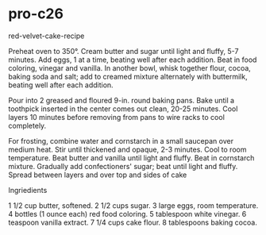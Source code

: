 # pro-c26
red-velvet-cake-recipe

Preheat oven to 350°. Cream butter and sugar until light and fluffy, 5-7 minutes. Add eggs, 1 at a time, beating well after each addition. Beat in food coloring, vinegar and vanilla. In another bowl, whisk together flour, cocoa, baking soda and salt; add to creamed mixture alternately with buttermilk, beating well after each addition.

Pour into 2 greased and floured 9-in. round baking pans. Bake until a toothpick inserted in the center comes out clean, 20-25 minutes. Cool layers 10 minutes before removing from pans to wire racks to cool completely.

For frosting, combine water and cornstarch in a small saucepan over medium heat. Stir until thickened and opaque, 2-3 minutes. Cool to room temperature. Beat butter and vanilla until light and fluffy. Beat in cornstarch mixture. Gradually add confectioners' sugar; beat until light and fluffy. Spread between layers and over top and sides of cake

Ingriedients

1 1/2 cup butter, softened.
2 1/2 cups sugar.
3 large eggs, room temperature.
4 bottles (1 ounce each) red food coloring.
5 tablespoon white vinegar.
6 teaspoon vanilla extract.
7 1/4 cups cake flour.
8 tablespoons baking cocoa.
